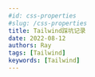 ```yaml
---
#id: css-properties
#slug: /css-properties
title: Tailwind踩坑记录
date: 2022-08-12
authors: Ray
tags: [Tailwind]
keywords: [Tailwind]
---
```

## 

